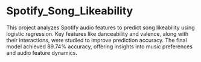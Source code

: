 # Spotify_Song_Likeability
This project analyzes Spotify audio features to predict song likeability using logistic regression. Key features like danceability and valence, along with their interactions, were studied to improve prediction accuracy. The final model achieved 89.74% accuracy, offering insights into music preferences and audio feature dynamics.
